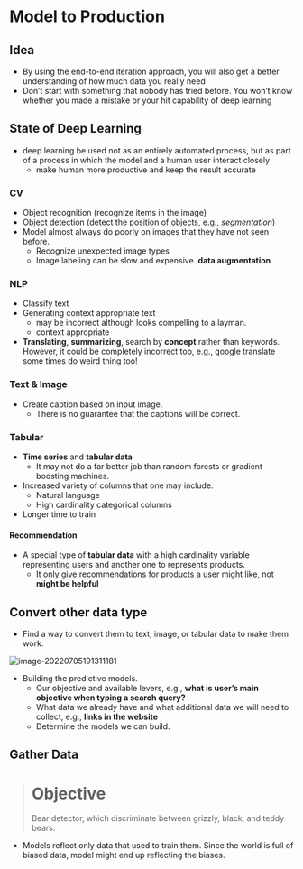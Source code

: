 # Model to Production

## Idea

- By using the end-to-end iteration approach, you will also get a better understanding of how much data you really need
- Don’t start with something that nobody has tried before. You won’t know whether you made a mistake or your hit capability of deep learning

## State of Deep Learning

- deep learning be used not as an entirely automated process, but as part of a process in which the model and a human user interact closely
  - make human more productive and keep the result accurate

### CV

- Object recognition (recognize items in the image)
- Object detection (detect the position of objects, e.g., *segmentation*)
- Model almost always do poorly on images that they have not seen before.
  - Recognize unexpected image types
  - Image labeling can be slow and expensive. **data augmentation**

### NLP

- Classify text
- Generating context appropriate text
  - may be incorrect although looks compelling to a layman.
  - context appropriate
- **Translating**,  **summarizing**, search by **concept** rather than keywords. However, it could be completely incorrect too, e.g., google translate some times do weird thing too!

### Text & Image

- Create caption based on input image.
  - There is no guarantee that the captions will be correct.

### Tabular

- **Time series** and **tabular data**
  - It may not do a far better job than random forests or gradient boosting machines.
- Increased variety of columns that one may include.
  - Natural language
  - High cardinality categorical columns
- Longer time to train

#### Recommendation

- A special type of **tabular data** with a high cardinality variable representing users and another one to represents products.
  - It only give recommendations for products a user might like, not **might be helpful**

## Convert other data type

- Find a way to convert them to text, image, or tabular data to make them work.

![image-20220705191311181](/home/yubo/.config/Typora/typora-user-images/image-20220705191311181.png)

- Building the predictive models.
  - Our objective and available levers, e.g., **what is user’s main objective when typing a search query?**
  - What data we already have and what additional data we will need to collect, e.g., **links in the website**
  - Determine the models we can build.

## Gather Data

> # Objective
>
> Bear detector, which discriminate between grizzly, black, and teddy bears.

- Models reflect only data that used to train them. Since the world is full of biased data, model might end up reflecting the biases.

